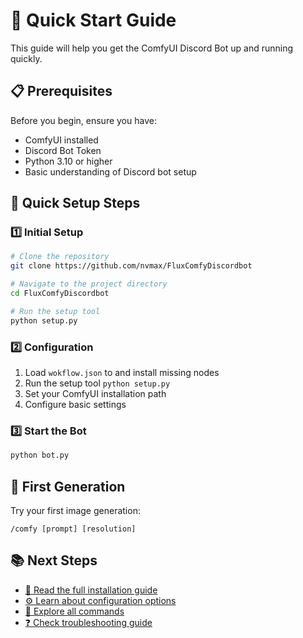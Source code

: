 # 🚀 Quick Start Guide

This guide will help you get the ComfyUI Discord Bot up and running quickly.

## 📋 Prerequisites

Before you begin, ensure you have:
- ComfyUI installed
- Discord Bot Token
- Python 3.10 or higher
- Basic understanding of Discord bot setup

## 🎯 Quick Setup Steps

### 1️⃣ Initial Setup
```bash
# Clone the repository
git clone https://github.com/nvmax/FluxComfyDiscordbot

# Navigate to the project directory
cd FluxComfyDiscordbot

# Run the setup tool
python setup.py
```

### 2️⃣ Configuration
1. Load `wokflow.json` to and install missing nodes
2. Run the setup tool `python setup.py`
3. Set your ComfyUI installation path
4. Configure basic settings

### 3️⃣ Start the Bot
```bash
python bot.py
```

## 🎨 First Generation

Try your first image generation:
```
/comfy [prompt] [resolution]
```

## 📚 Next Steps

- [📖 Read the full installation guide](installation.md)
- [⚙️ Learn about configuration options](configuration.md)
- [📝 Explore all commands](commands.md)
- [❓ Check troubleshooting guide](troubleshooting.md)
